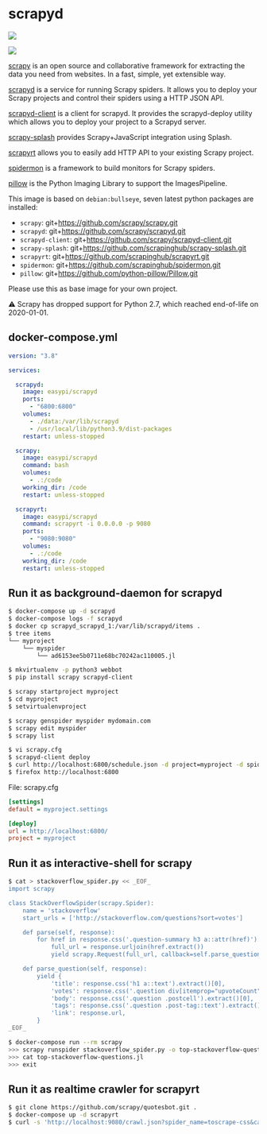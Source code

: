 scrapyd
=======

[![](https://github.com/easypi/docker-scrapyd/actions/workflows/build.yaml/badge.svg)](https://github.com/EasyPi/docker-scrapyd)

[![](http://dockeri.co/image/easypi/scrapyd)](https://hub.docker.com/r/easypi/scrapyd)

[scrapy][1] is an open source and collaborative framework for extracting the
data you need from websites. In a fast, simple, yet extensible way.

[scrapyd][2] is a service for running Scrapy spiders.  It allows you to deploy
your Scrapy projects and control their spiders using a HTTP JSON API.

[scrapyd-client][3] is a client for scrapyd. It provides the scrapyd-deploy
utility which allows you to deploy your project to a Scrapyd server.

[scrapy-splash][4] provides Scrapy+JavaScript integration using Splash.

[scrapyrt][5] allows you to easily add HTTP API to your existing Scrapy project.

[spidermon][6] is a framework to build monitors for Scrapy spiders.

[pillow][7] is the Python Imaging Library to support the ImagesPipeline.

This image is based on `debian:bullseye`, seven latest python packages are installed:

- `scrapy`: git+https://github.com/scrapy/scrapy.git
- `scrapyd`: git+https://github.com/scrapy/scrapyd.git
- `scrapyd-client`: git+https://github.com/scrapy/scrapyd-client.git
- `scrapy-splash`: git+https://github.com/scrapinghub/scrapy-splash.git
- `scrapyrt`: git+https://github.com/scrapinghub/scrapyrt.git
- `spidermon`: git+https://github.com/scrapinghub/spidermon.git
- `pillow`: git+https://github.com/python-pillow/Pillow.git

Please use this as base image for your own project.

:warning: Scrapy has dropped support for Python 2.7, which reached end-of-life on 2020-01-01.

## docker-compose.yml

```yaml
version: "3.8"

services:

  scrapyd:
    image: easypi/scrapyd
    ports:
      - "6800:6800"
    volumes:
      - ./data:/var/lib/scrapyd
      - /usr/local/lib/python3.9/dist-packages
    restart: unless-stopped

  scrapy:
    image: easypi/scrapyd
    command: bash
    volumes:
      - .:/code
    working_dir: /code
    restart: unless-stopped

  scrapyrt:
    image: easypi/scrapyd
    command: scrapyrt -i 0.0.0.0 -p 9080
    ports:
      - "9080:9080"
    volumes:
      - .:/code
    working_dir: /code
    restart: unless-stopped
```

## Run it as background-daemon for scrapyd

```bash
$ docker-compose up -d scrapyd
$ docker-compose logs -f scrapyd
$ docker cp scrapyd_scrapyd_1:/var/lib/scrapyd/items .
$ tree items
└── myproject
    └── myspider
        └── ad6153ee5b0711e68bc70242ac110005.jl
```

```bash
$ mkvirtualenv -p python3 webbot
$ pip install scrapy scrapyd-client

$ scrapy startproject myproject
$ cd myproject
$ setvirtualenvproject

$ scrapy genspider myspider mydomain.com
$ scrapy edit myspider
$ scrapy list

$ vi scrapy.cfg
$ scrapyd-client deploy
$ curl http://localhost:6800/schedule.json -d project=myproject -d spider=myspider
$ firefox http://localhost:6800
```

File: scrapy.cfg

```ini
[settings]
default = myproject.settings

[deploy]
url = http://localhost:6800/
project = myproject
```

## Run it as interactive-shell for scrapy

```bash
$ cat > stackoverflow_spider.py << _EOF_
import scrapy

class StackOverflowSpider(scrapy.Spider):
    name = 'stackoverflow'
    start_urls = ['http://stackoverflow.com/questions?sort=votes']

    def parse(self, response):
        for href in response.css('.question-summary h3 a::attr(href)'):
            full_url = response.urljoin(href.extract())
            yield scrapy.Request(full_url, callback=self.parse_question)

    def parse_question(self, response):
        yield {
            'title': response.css('h1 a::text').extract()[0],
            'votes': response.css('.question div[itemprop="upvoteCount"]::text').extract()[0],
            'body': response.css('.question .postcell').extract()[0],
            'tags': response.css('.question .post-tag::text').extract(),
            'link': response.url,
        }
_EOF_

$ docker-compose run --rm scrapy
>>> scrapy runspider stackoverflow_spider.py -o top-stackoverflow-questions.jl
>>> cat top-stackoverflow-questions.jl
>>> exit
```

## Run it as realtime crawler for scrapyrt

```bash
$ git clone https://github.com/scrapy/quotesbot.git .
$ docker-compose up -d scrapyrt
$ curl -s 'http://localhost:9080/crawl.json?spider_name=toscrape-css&callback=parse&url=http://quotes.toscrape.com/&max_requests=5' | jq -c '.items[]'
```

[1]: https://github.com/scrapy/scrapy
[2]: https://github.com/scrapy/scrapyd
[3]: https://github.com/scrapy/scrapyd-client
[4]: https://github.com/scrapinghub/scrapy-splash
[5]: https://github.com/scrapinghub/scrapyrt
[6]: https://github.com/scrapinghub/spidermon
[7]: https://github.com/python-pillow/Pillow
